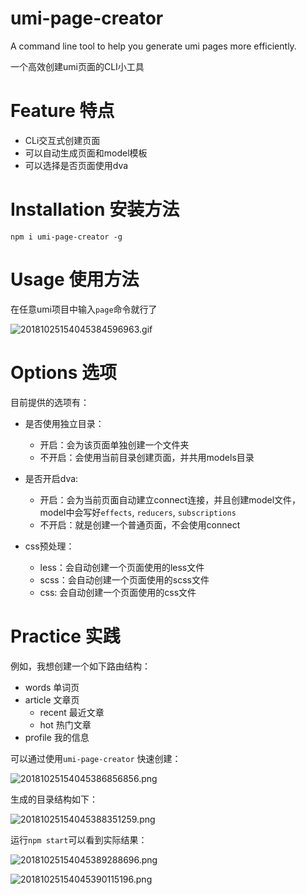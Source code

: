 # umi-page-creator
A command line tool to help you generate umi pages more efficiently.

一个高效创建umi页面的CLI小工具

# Feature 特点

- CLi交互式创建页面
- 可以自动生成页面和model模板
- 可以选择是否页面使用dva

# Installation 安装方法

```
npm i umi-page-creator -g
```

# Usage 使用方法

在任意umi项目中输入`page`命令就行了

![20181025154045384596963.gif](http://easyread.top/20181025154045384596963.gif)



# Options 选项

目前提供的选项有：

- 是否使用独立目录：
  - 开启：会为该页面单独创建一个文件夹
  - 不开启：会使用当前目录创建页面，并共用models目录
- 是否开启dva:
  - 开启：会为当前页面自动建立connect连接，并且创建model文件，model中会写好`effects`, `reducers`, `subscriptions`
  - 不开启：就是创建一个普通页面，不会使用connect

- css预处理：
  - less：会自动创建一个页面使用的less文件
  - scss：会自动创建一个页面使用的scss文件
  - css: 会自动创建一个页面使用的css文件



# Practice  实践

例如，我想创建一个如下路由结构：
- words 单词页
- article 文章页
    - recent 最近文章
    - hot  热门文章
- profile 我的信息

可以通过使用`umi-page-creator` 快速创建：

![20181025154045386856856.png](http://easyread.top/20181025154045386856856.png)

生成的目录结构如下：

![20181025154045388351259.png](http://easyread.top/20181025154045388351259.png)

运行`npm start`可以看到实际结果：

![20181025154045389288696.png](http://easyread.top/20181025154045389288696.png)

![20181025154045390115196.png](http://easyread.top/20181025154045390115196.png)